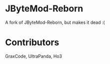 # JByteMod-Reborn
A fork of JByteMod-Reborn, but makes it dead :(

# Contributors
GraxCode, UltraPanda, Ho3
